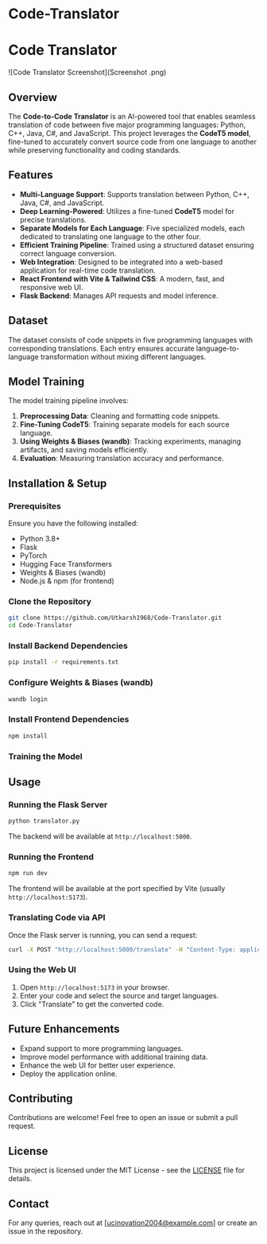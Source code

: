 # Code-Translator
# Code Translator

![Code Translator Screenshot](Screenshot .png)

## Overview

The **Code-to-Code Translator** is an AI-powered tool that enables seamless translation of code between five major programming languages: Python, C++, Java, C#, and JavaScript. This project leverages the **CodeT5 model**, fine-tuned to accurately convert source code from one language to another while preserving functionality and coding standards.

## Features

- **Multi-Language Support**: Supports translation between Python, C++, Java, C#, and JavaScript.
- **Deep Learning-Powered**: Utilizes a fine-tuned **CodeT5** model for precise translations.
- **Separate Models for Each Language**: Five specialized models, each dedicated to translating one language to the other four.
- **Efficient Training Pipeline**: Trained using a structured dataset ensuring correct language conversion.
- **Web Integration**: Designed to be integrated into a web-based application for real-time code translation.
- **React Frontend with Vite & Tailwind CSS**: A modern, fast, and responsive web UI.
- **Flask Backend**: Manages API requests and model inference.

## Dataset

The dataset consists of code snippets in five programming languages with corresponding translations. Each entry ensures accurate language-to-language transformation without mixing different languages.

## Model Training

The model training pipeline involves:

1. **Preprocessing Data**: Cleaning and formatting code snippets.
2. **Fine-Tuning CodeT5**: Training separate models for each source language.
3. **Using Weights & Biases (wandb)**: Tracking experiments, managing artifacts, and saving models efficiently.
4. **Evaluation**: Measuring translation accuracy and performance.

## Installation & Setup

### Prerequisites

Ensure you have the following installed:

- Python 3.8+
- Flask
- PyTorch
- Hugging Face Transformers
- Weights & Biases (wandb)
- Node.js & npm (for frontend)

### Clone the Repository

```bash
git clone https://github.com/Utkarsh1968/Code-Translator.git
cd Code-Translator
```

### Install Backend Dependencies

```bash
pip install -r requirements.txt
```

### Configure Weights & Biases (wandb)

```bash
wandb login
```

### Install Frontend Dependencies

```bash
npm install
```

### Training the Model



## Usage

### Running the Flask Server

```bash
python translator.py
```

The backend will be available at `http://localhost:5000`.

### Running the Frontend

```bash
npm run dev
```

The frontend will be available at the port specified by Vite (usually `http://localhost:5173`).

### Translating Code via API

Once the Flask server is running, you can send a request:

```bash
curl -X POST "http://localhost:5000/translate" -H "Content-Type: application/json" -d '{"code": "print(\"Hello, World!\")", "source_lang": "python", "target_lang": "java"}'
```

### Using the Web UI

1. Open `http://localhost:5173` in your browser.
2. Enter your code and select the source and target languages.
3. Click "Translate" to get the converted code.

## Future Enhancements

- Expand support to more programming languages.
- Improve model performance with additional training data.
- Enhance the web UI for better user experience.
- Deploy the application online.

## Contributing

Contributions are welcome! Feel free to open an issue or submit a pull request.

## License

This project is licensed under the MIT License - see the [LICENSE](LICENSE) file for details.

## Contact

For any queries, reach out at [[ucinovation2004@example.com](mailto:ucinovation2004@example.com)] or create an issue in the repository.

